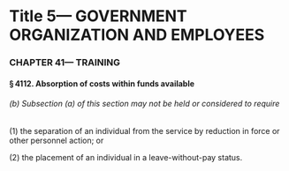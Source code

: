 
# Title 5— GOVERNMENT ORGANIZATION AND EMPLOYEES
### CHAPTER 41— TRAINING
#### § 4112. Absorption of costs within funds available
###### (b) Subsection (a) of this section may not be held or considered to require

(1) the separation of an individual from the service by reduction in force or other personnel action; or

(2) the placement of an individual in a leave-without-pay status.

